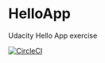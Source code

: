 # HelloApp
Udacity Hello App exercise

[![CircleCI](https://circleci.com/gh/sonu-k/HelloApp/tree/main.svg?style=svg)](https://circleci.com/gh/sonu-k/HelloApp/tree/main)
